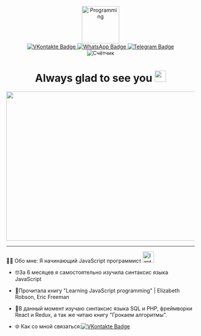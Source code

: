 <div align="center" id="header" >
<img src="https://media.giphy.com/media/Jz7eUZut4DSl04bz2q/giphy.gif" width="100"/ alt="Programming">
</div>
<div align="center" id="badges">
  <a href="your-VKontakte-URL">
    <img src="https://img.shields.io/badge/VKontakte-blue?style=for-the-badge&logo=VKontakte&logoColor=white" alt="VKontakte Badge">
  </a>
  <a href="your-WhatsApp-URL">
    <img src="https://img.shields.io/badge/WhatsApp-green?style=for-the-badge&logo=WhatsApp&logoColor=white" alt="WhatsApp Badge">
  </a>
  <a href="your-Telegram-URL">
    <img src="https://img.shields.io/badge/Telegram-blue?style=for-the-badge&logo=Telegram&logoColor=white" alt="Telegram Badge">
  </a>
</div>
<div  align="center">
<img src="https://komarev.com/ghpvc/?username=SnejannaTumanova&style=flat-square&color=green" alt="Счётчик"/>
<h1>
  Always glad to see you
  <img src="https://media.giphy.com/media/hvRJCLFzcasrR4ia7z/giphy.gif" width="30px"/>
</h1>
</div>
<div align="center" id="header" >
  <img src='https://media.giphy.com/media/RkX2zcpO79EAf82ESl/giphy.gif'width="600" height="400"/>
</div>
<hr align="center" width="100%" size="50" color="#0000dd" />
👩‍💻 Обо мне:
Я начинающий JavaScript программист <img src="https://media.giphy.com/media/d3MLdIYIHup9Q2xG/giphy.gif" width="30" alt="laptop">

- :nerd_face:За 6 месяцев я самостоятельно изучила синтаксис языка JavaScript

- :100:Прочитала книгу "Learning JavaScript programming" | Elizabeth Robson, Eric Freeman

- :brain:В данный момент изучаю синтаксис языка SQL и PHP, фреймворки React и Redux, а так же читаю книгу "Грокаем алгоритмы".

- :globe_with_meridians: Как со мной связаться:[![VKontakte Badge](https://img.shields.io/badge/-VKontakte-blue?style=flat&logo=VKontakte&logoColor=white)](https://vk.com/id624685918)
